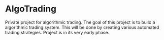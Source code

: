 # AlgoTrading
Private project for algorithmic trading. The goal of this project is to build a algorithmic trading system. This will be done by creating various automated trading strategies. Project is in its very early phase.
